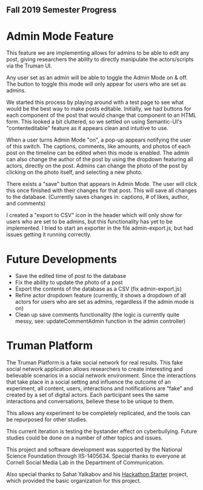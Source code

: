 ## Fall 2019 Semester Progress

Admin Mode Feature
=======================

This feature we are implementing allows for admins to be able to edit any post, giving researchers the ability to directly manipulate the actors/scripts via the Truman UI. 

Any user set as an admin will be able to toggle the Admin Mode on & off. The button to toggle this mode will only appear for users who are set as admins.

We started this process by playing around with a test page to see what would be the best way to make posts editable. Initially, we had buttons for each component of the post that would change that component to an HTML form. This looked a bit cluttered, so we settled on using Semantic-UI's "contenteditable" feature as it appears clean and intuitive to use. 

When a user turns Admin Mode "on", a pop-up appears notifying the user of this switch. The captions, comments, like amounts, and photos of each post on the timeline can be edited when this mode is enabled. The admin can also change the author of the post by using the dropdown featuring all actors, directly on the post. Admins can change the photo of the post by clicking on the photo itself, and selecting a new photo.

There exists a "save" button that appears in Admin Mode. The user will click this once finished with their changes for that post. This will save all changes to the database. (Currently saves changes in: captions, # of likes, author, and comments)

I created a "export to CSV" icon in the header which will only show for users who are set to be admins, but this functionality has yet to be implemented. I tried to start an exporter in the file admin-export.js, but had issues getting it running correctly. 

Future Developments
=======================

* Save the edited time of post to the database
* Fix the ability to update the photo of a post
* Export the contents of the database as a CSV (fix admin-export.js)
* Refine actor dropdown feature (currently, it shows a dropdown of all actors for users who are set as admins, regardless if the admin mode is on)
* Clean up save comments functionality (the logic is currently quite messy, see: updateCommentAdmin function in the admin controller)


Truman Platform 
=======================

The Truman Platform is a fake social network for real results. This fake social network application allows researchers to create interesting and believable scenarios in a social network environment. Since the interactions that take place in a social setting and influence the outcome of an experiment, all content, users, interactions and notifications are “fake” and created by a set of digital actors. Each participant sees the same interactions and conversations, believe these to be unique to them. 

This allows any experiment to be completely replicated, and the tools can be repurposed for other studies. 

This current iteration is testing the bystander effect on cyberbullying. Future studies could be done on a number of other topics and issues. 

This project and software development was supported by the National Science Foundation through IIS-1405634. Special thanks to everyone at Cornell Social Media Lab in the Department of Communication. 

Also special thanks to Sahat Yalkabov and his [Hackathon Starter](https://github.com/sahat/hackathon-starter) project, which provided the basic organization for this project. 
